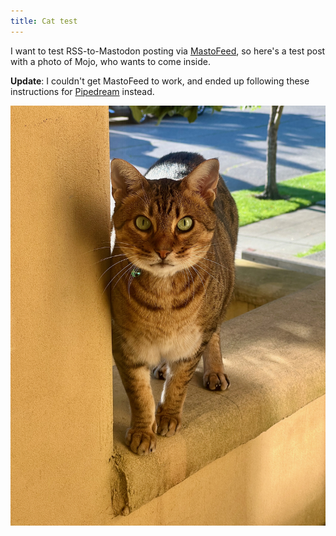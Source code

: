 ```yaml
---
title: Cat test
---
```


I want to test RSS-to-Mastodon posting via [MastoFeed](https://mastofeed.org/), so here's a test post with a photo of Mojo, who wants to come inside.

**Update**: I couldn't get MastoFeed to work, and ended up following these instructions for [Pipedream](https://stefanbohacek.com/blog/turn-an-rss-feed-into-a-mastodon-bot/) instead.

![An ocicat with brown fur and green eyes stands on a yellow stucco banister and stares at the camera.](/images/2024/09/cat.jpeg)
